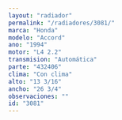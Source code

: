 ```yaml
---
layout: "radiador"
permalink: "/radiadores/3081/"
marca: "Honda"
modelo: "Accord"
ano: "1994"
motor: "L4 2.2"
transmision: "Automática"
parte: "432406"
clima: "Con clima"
alto: "13 3/16"
ancho: "26 3/4"
observaciones: ""
id: "3081"
---
```


